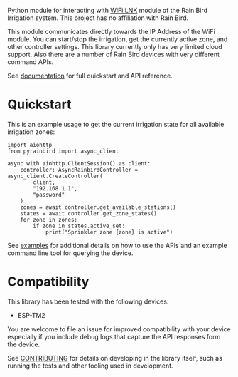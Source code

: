 Python module for interacting with [WiFi LNK](https://www.rainbird.com/products/module-wi-fi-lnk) module of the Rain Bird Irrigation system. This project has no affiliation with Rain Bird.

This module communicates directly towards the IP Address of the WiFi module. You can start/stop the irrigation, get the currently active zone, and other controller settings. This library currently only has very limited cloud support. Also there are a number of Rain Bird devices with very different command APIs.

See [documentation](https://allenporter.github.io/pyrainbird/) for full quickstart and API reference.

# Quickstart

This is an example usage to get the current irrigation state for all available
irrigation zones:
```
import aiohttp
from pyrainbird import async_client

async with aiohttp.ClientSession() as client:
    controller: AsyncRainbirdController = async_client.CreateController(
        client,
        "192.168.1.1",
        "password"
    )
    zones = await controller.get_available_stations()
    states = await controller.get_zone_states()
    for zone in zones:
        if zone in states.active_set:
            print("Sprinkler zone {zone} is active")
```

See [examples](examples/) for additional details on how to use the APIs and an example command
line tool for querying the device.

# Compatibility 

This library has been tested with the following devices:

  - ESP-TM2

You are welcome to file an issue for improved compatibility with your device especially if you
include debug logs that capture the API responses form the device.

See [CONTRIBUTING](CONTRIBUTING.md) for details on developing in the library itself, such as
running the tests and other tooling used in development.
